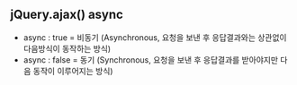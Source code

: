## jQuery.ajax() async

- async : true = 비동기 (Asynchronous, 요청을 보낸 후 응답결과와는 상관없이 다음방식이 동작하는 방식)
- async : false = 동기 (Synchronous, 요청을 보낸 후 응답결과를 받아야지만 다음 동작이 이루어지는 방식)
